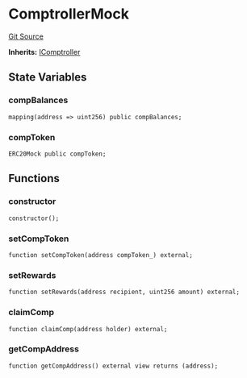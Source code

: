 # ComptrollerMock
[Git Source](https://github.com/larrythecucumber321/protocol/blob/3222eb21fbb20ddd3d3fa2233072dfa96ea3e340/contracts/plugins/mocks/ComptrollerMock.sol)

**Inherits:**
[IComptroller](/src/contracts/plugins/assets/compoundv2/ICToken.sol/interface.IComptroller.md)


## State Variables
### compBalances

```solidity
mapping(address => uint256) public compBalances;
```


### compToken

```solidity
ERC20Mock public compToken;
```


## Functions
### constructor


```solidity
constructor();
```

### setCompToken


```solidity
function setCompToken(address compToken_) external;
```

### setRewards


```solidity
function setRewards(address recipient, uint256 amount) external;
```

### claimComp


```solidity
function claimComp(address holder) external;
```

### getCompAddress


```solidity
function getCompAddress() external view returns (address);
```

